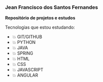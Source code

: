 ### Jean Francisco dos Santos Fernandes

**Repositório de projetos e estudos**

Tecnologias que estou estudando:

- 💥 GIT/GITHUB
- 💥 PYTHON
- 💥 JAVA
- 💥 SPRING
- 💥 HTML
- 💥 CSS
- 💥 JAVASCRIPT
- 💥 ANGULAR
